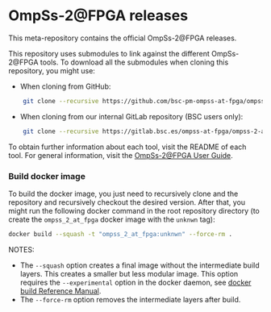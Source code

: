 # OmpSs-2@FPGA releases

This meta-repository contains the official OmpSs-2@FPGA releases.

This repository uses submodules to link against the different OmpSs-2@FPGA tools. To download all the submodules when cloning this repository, you might use:

* When cloning from GitHub:
```bash
    git clone --recursive https://github.com/bsc-pm-ompss-at-fpga/ompss-2-at-fpga-releases.git
```

* When cloning from our internal GitLab repository (BSC users only):
```bash
    git clone --recursive https://gitlab.bsc.es/ompss-at-fpga/ompss-2-at-fpga-releases.git
```

To obtain further information about each tool, visit the README of each tool.
For general information, visit the [OmpSs-2@FPGA User Guide](https://pm.bsc.es/ftp/ompss-2-at-fpga/doc/user-guide-3.2.0/index.html#ompss-2-fpga-user-guide).


### Build docker image

To build the docker image, you just need to recursively clone and the repository and recursively checkout the desired version.
After that, you might run the following docker command in the root repository directory (to create the `ompss_2_at_fpga` docker image with the `unknwn` tag):
```bash
docker build --squash -t "ompss_2_at_fpga:unknwn" --force-rm .
```

NOTES:
 - The `--squash` option creates a final image without the intermediate build layers. This creates a smaller but less modular image.
   This option requires the `--experimental` option in the docker daemon, see [docker build Reference Manual](https://docs.docker.com/engine/reference/commandline/build/#squash-an-images-layers---squash-experimental).
 - The `--force-rm` option removes the intermediate layers after build.
